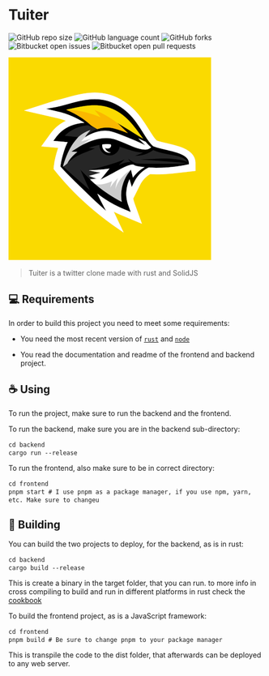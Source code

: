 # Tuiter

![GitHub repo size](https://img.shields.io/github/repo-size/krymancer/tuiter?style=for-the-badge)
![GitHub language count](https://img.shields.io/github/languages/count/krymancer/tuiter?style=for-the-badge)
![GitHub forks](https://img.shields.io/github/forks/krymancer/tuiter?style=for-the-badge)
![Bitbucket open issues](https://img.shields.io/bitbucket/issues/krymancer/tuiter?style=for-the-badge)
![Bitbucket open pull requests](https://img.shields.io/bitbucket/pr-raw/krymancer/tuiter?style=for-the-badge)

![Logo](.github/assets/logo-400.png)

> Tuiter is a twitter clone made with rust and SolidJS

## 💻 Requirements

In order to build this project you need to meet some requirements:

- You need the most recent version of  [`rust`](https://www.rust-lang.org/) and [`node`](https://nodejs.org/)

- You read the documentation and readme of the frontend and backend project.

## ☕ Using

To run the project, make sure to run the backend and the frontend.

To run the backend, make sure you are in the backend sub-directory:

    cd backend
    cargo run --release

To run the frontend, also make sure to be in correct directory:

    cd frontend
    pnpm start # I use pnpm as a package manager, if you use npm, yarn, etc. Make sure to changeu


## 🔧 Building

You can build the two projects to deploy, for the backend, as is in rust:

    cd backend
    cargo build --release

This is create a binary in the target folder, that you can run. to more info in cross compiling to build and run in different platforms in rust check the [cookbook](https://rust-lang.github.io/rustup/cross-compilation.html)

To build the frontend project, as is a JavaScript framework:

    cd frontend
    pnpm build # Be sure to change pnpm to your package manager

This is transpile the code to the dist folder, that afterwards can be deployed to any web server.
